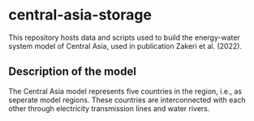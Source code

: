 # central-asia-storage
This repository hosts data and scripts used to build the energy-water system model of Central Asia, used in publication Zakeri et al. (2022).

## Description of the model
The Central Asia model represents five countries in the region, i.e., as seperate model regions. These countries are interconnected with each other through electricity transmission lines and water rivers.
